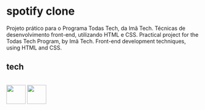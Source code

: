 # spotify clone
Projeto prático para o Programa Todas Tech, da Imã Tech. Técnicas de desenvolvimento front-end, utilizando HTML e CSS. 
Practical project for the Todas Tech Program, by Imã Tech. Front-end development techniques, using HTML and CSS.

## tech
<br>
<img src="https://cdn.jsdelivr.net/gh/devicons/devicon/icons/html5/html5-original.svg" width="50px"/> 
<img src="https://cdn.jsdelivr.net/gh/devicons/devicon/icons/css3/css3-original.svg" width="50px" />
          

          
